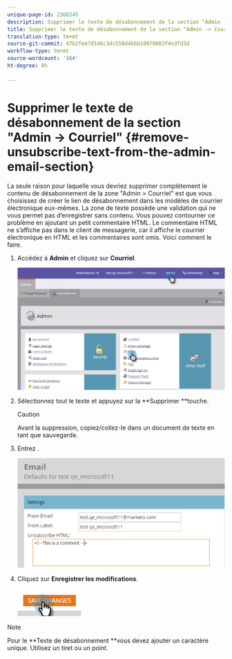 ```yaml
---
unique-page-id: 2360245
description: Supprimer le texte de désabonnement de la section "Admin -> Courriel" - Documents marketing - Documentation du produit
title: Supprimer le texte de désabonnement de la section "Admin -> Courriel"
translation-type: tm+mt
source-git-commit: 47b2fee7d146c3dc558d4bbb10070683f4cdfd3d
workflow-type: tm+mt
source-wordcount: '164'
ht-degree: 0%

---
```



# Supprimer le texte de désabonnement de la section &quot;Admin -> Courriel&quot; {#remove-unsubscribe-text-from-the-admin-email-section}

La seule raison pour laquelle vous devriez supprimer complètement le contenu de désabonnement de la zone &quot;Admin > Courriel&quot; est que vous choisissez de créer le lien de désabonnement dans les modèles de courrier électronique eux-mêmes. La zone de texte possède une validation qui ne vous permet pas d’enregistrer sans contenu. Vous pouvez contourner ce problème en ajoutant un petit commentaire HTML. Le commentaire HTML ne s’affiche pas dans le client de messagerie, car il affiche le courrier électronique en HTML et les commentaires sont omis. Voici comment le faire.

1. Accédez à **Admin** et cliquez sur **Courriel**.

   ![](assets/image2016-8-26-13-3a57-3a9.png)

1. Sélectionnez tout le texte et appuyez sur la **Supprimer **touche.

   >[!CAUTION]
   >
   >Avant la suppression, copiez/collez-le dans un document de texte en tant que sauvegarde.

1. Entrez **<!--This is a comment -->**.

   ![](assets/image2016-8-26-13-3a53-3a15.png)

1. Cliquez sur **Enregistrer les modifications**.

   ![](assets/image2016-8-26-13-3a59-3a40.png)

>[!NOTE]
>
>Pour le **Texte de désabonnement **vous devez ajouter un caractère unique. Utilisez un tiret ou un point.

